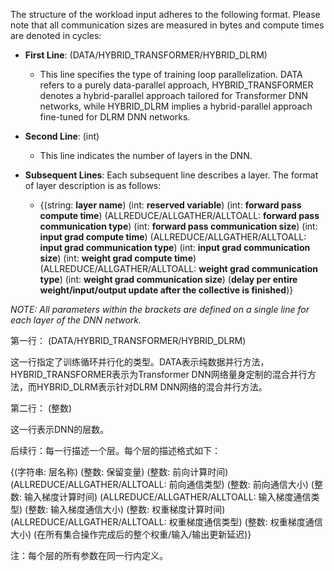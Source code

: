 The structure of the workload input adheres to the following format. Please note that all communication sizes are measured in bytes and compute times are denoted in cycles:

* **First Line**: (DATA/HYBRID_TRANSFORMER/HYBRID_DLRM)
  * This line specifies the type of training loop parallelization. DATA refers to a purely data-parallel approach, HYBRID_TRANSFORMER denotes a hybrid-parallel approach tailored for Transformer DNN networks, while HYBRID_DLRM implies a hybrid-parallel approach fine-tuned for DLRM DNN networks.

* **Second Line**: (int)
  * This line indicates the number of layers in the DNN.

* **Subsequent Lines**: Each subsequent line describes a layer. The format of layer description  is as follows:
  * {(string: **layer name**) (int: **reserved variable**) (int: **forward pass compute time**) (ALLREDUCE/ALLGATHER/ALLTOALL: **forward pass communication type**) (int: **forward pass communication size**) (int: **input grad compute time**) (ALLREDUCE/ALLGATHER/ALLTOALL: **input grad communication type**) (int: **input grad communication size**) (int: **weight grad compute time**) (ALLREDUCE/ALLGATHER/ALLTOALL: **weight grad communication type**) (int: **weight grad communication size**) (**delay per entire weight/input/output update after the collective is finished**)}

*NOTE: All parameters within the brackets are defined on a single line for each layer of the DNN network.* 

第一行： (DATA/HYBRID_TRANSFORMER/HYBRID_DLRM)

这一行指定了训练循环并行化的类型。DATA表示纯数据并行方法，HYBRID_TRANSFORMER表示为Transformer DNN网络量身定制的混合并行方法，而HYBRID_DLRM表示针对DLRM DNN网络的混合并行方法。

第二行： (整数)

这一行表示DNN的层数。

后续行：每一行描述一个层。每个层的描述格式如下：

{(字符串: 层名称) (整数: 保留变量) (整数: 前向计算时间) (ALLREDUCE/ALLGATHER/ALLTOALL: 前向通信类型) (整数: 前向通信大小) (整数: 输入梯度计算时间) (ALLREDUCE/ALLGATHER/ALLTOALL: 输入梯度通信类型) (整数: 输入梯度通信大小) (整数: 权重梯度计算时间) (ALLREDUCE/ALLGATHER/ALLTOALL: 权重梯度通信类型) (整数: 权重梯度通信大小) (在所有集合操作完成后的整个权重/输入/输出更新延迟)}

注：每个层的所有参数在同一行内定义。